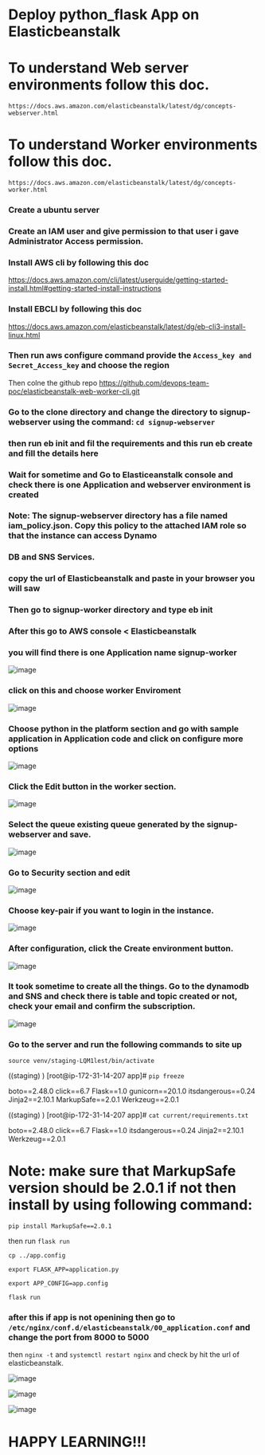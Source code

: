 # Deploy python_flask App on Elasticbeanstalk

# To understand Web server environments follow this doc.

```https://docs.aws.amazon.com/elasticbeanstalk/latest/dg/concepts-webserver.html```

# To understand Worker environments follow this doc.

```https://docs.aws.amazon.com/elasticbeanstalk/latest/dg/concepts-worker.html```

### Create a ubuntu server

### Create an IAM user and give permission to that user i gave Administrator Access permission.

### Install AWS cli by following this doc

https://docs.aws.amazon.com/cli/latest/userguide/getting-started-install.html#getting-started-install-instructions

### Install EBCLI by following this doc

https://docs.aws.amazon.com/elasticbeanstalk/latest/dg/eb-cli3-install-linux.html

### Then run aws configure command provide the ``` Access_key and Secret_Access_key ```  and choose the region

Then colne the github repo https://github.com/devops-team-poc/elasticbeanstalk-web-worker-cli.git 

### Go to the clone directory and change the directory to signup-webserver using the command: ```cd signup-webserver``` 

### then run eb init and fil the requirements and this run eb create and fill the details here

### Wait for sometime and Go to Elasticeanstalk console and check there is one Application and webserver environment is created 

### Note: The signup-webserver directory has a file named iam_policy.json. Copy this policy to the attached IAM role so that the instance can access Dynamo

### DB and SNS Services.

### copy the url of Elasticbeanstalk and paste in your browser you will saw 

### Then go to signup-worker directory and type eb init 

### After this go to AWS console < Elasticbeanstalk 

### you will find there is one Application name signup-worker 

![image](https://user-images.githubusercontent.com/85988020/175870531-15cd5c20-598e-42e6-ac6d-9d89fd38828b.png)

### click on this and choose worker Enviroment

![image](https://user-images.githubusercontent.com/85988020/175870766-dd590f13-d1a8-47a2-a75d-05ca6c454f4e.png)

### Choose python in the platform section and go with sample application in Application code and click on configure more options

![image](https://user-images.githubusercontent.com/85988020/175871067-d30d4860-27fa-4cef-a654-a42226a6c039.png)

###  Click the Edit button in the worker section.
 
 ![image](https://user-images.githubusercontent.com/85988020/175871700-fa612712-5d52-4678-955b-a274df9b9b17.png)

### Select the queue existing queue generated by the signup-webserver and save.

![image](https://user-images.githubusercontent.com/85988020/175871909-ca584d40-dc09-4491-a3b3-2f918620d427.png)

### Go to Security section and edit 

![image](https://user-images.githubusercontent.com/85988020/175872030-bbaf6dec-2234-4826-b304-beb212278b5c.png)

### Choose key-pair if you want to login in the instance.

![image](https://user-images.githubusercontent.com/85988020/175872191-dd5dcd70-c098-438e-81cb-eaa74a9aa3b3.png)

### After configuration, click the Create environment button.

![image](https://user-images.githubusercontent.com/85988020/175874769-9db2b0bd-7998-4088-a802-617a0dcc5748.png)

### It took sometime to create all the things. Go to the dynamodb and SNS and check there is table and topic created or not, check your email and confirm the subscription.

![image](https://user-images.githubusercontent.com/85988020/175939556-3d25c3ef-2a51-490b-8d85-a180be9ee042.png)

### Go to the server and run the following commands to site up

``` source venv/staging-LQM1lest/bin/activate ```

((staging) ) [root@ip-172-31-14-207 app]# ``` pip freeze ```

boto==2.48.0
click==6.7
Flask==1.0
gunicorn==20.1.0
itsdangerous==0.24
Jinja2==2.10.1
MarkupSafe==2.0.1
Werkzeug==2.0.1

((staging) ) [root@ip-172-31-14-207 app]# ``` cat current/requirements.txt ```

boto==2.48.0
click==6.7
Flask==1.0
itsdangerous==0.24
Jinja2==2.10.1
Werkzeug==2.0.1

# Note: make sure that MarkupSafe version should be 2.0.1 if not then install by using following command: 

``` pip install MarkupSafe==2.0.1 ```

then run ``` flask run ```

``` cp ../app.config ```

```export FLASK_APP=application.py ```

``` export APP_CONFIG=app.config ```

``` flask run ```

### after this if app is not openining then go to ``` /etc/nginx/conf.d/elasticbeanstalk/00_application.conf ``` and change the port from 8000 to 5000 

then ``` nginx -t ```  and ``` systemctl restart nginx ``` and check by hit the url of elasticbeanstalk.

![image](https://user-images.githubusercontent.com/85988020/175936927-16dc14dc-a606-4993-8dfd-0218f4d8106f.png)

![image](https://user-images.githubusercontent.com/85988020/175937058-80f1a31b-926f-4a00-b930-b76363002db7.png)

![image](https://user-images.githubusercontent.com/85988020/175937213-f297de9d-d322-4b95-a0e7-fc6aef96db66.png)


# HAPPY LEARNING!!!





